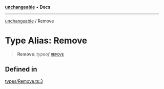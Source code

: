 [**unchangeable**](../README.md) • **Docs**

***

[unchangeable](../README.md) / Remove

# Type Alias: Remove

> **Remove**: *typeof* [`REMOVE`](../variables/REMOVE.md)

## Defined in

[types/Remove.ts:3](https://github.com/nevoland/unchangeable/blob/101090ff07d64b1060ac18b7dfa92d52d5b47da4/lib/types/Remove.ts#L3)
